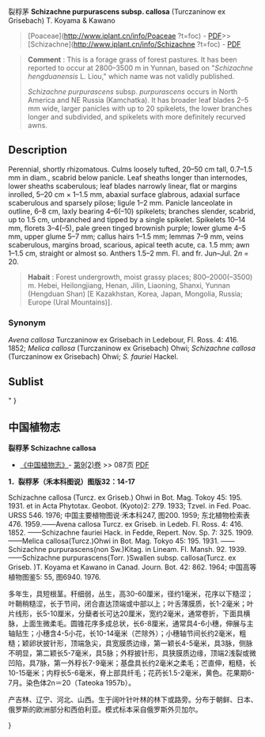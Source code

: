 裂稃茅 **Schizachne purpurascens subsp. callosa** (Turczaninow ex Grisebach) T. Koyama & Kawano

> [Poaceae](http://www.iplant.cn/info/Poaceae ?t=foc) - [PDF](http://iplant.cn/foc/pdf/Poaceae.pdf)>>[Schizachne](http://www.iplant.cn/info/Schizachne ?t=foc) - [PDF](http://www.iplant.cn/foc/pdf/Schizachne.pdf)

> **Comment** : 
> This is a forage grass of forest pastures. It has been reported to occur at 2800–3500 m in Yunnan, based on \"*Schizachne hengduanensis* L. Liou,\" which name was not validly published.
>
> *Schizachne purpurascens* subsp. *purpurascens* occurs in North America and NE Russia (Kamchatka). It has broader leaf blades 2–5 mm wide, larger panicles with up to 20 spikelets, the lower branches longer and subdivided, and spikelets with more definitely recurved awns.

## Description

Perennial, shortly rhizomatous. Culms loosely tufted, 20–50 cm tall, 0.7–1.5 mm in diam., scabrid below panicle. Leaf sheaths longer than internodes, lower sheaths scaberulous; leaf blades narrowly linear, flat or margins inrolled, 5–20 cm × 1–1.5 mm, abaxial surface glabrous, adaxial surface scaberulous and sparsely pilose; ligule 1–2 mm. Panicle lanceolate in outline, 6–8 cm, laxly bearing 4–6(–10) spikelets; branches slender, scabrid, up to 1.5 cm, unbranched and tipped by a single spikelet. Spikelets 10–14 mm, florets 3–4(–5), pale green tinged brownish purple; lower glume 4–5 mm, upper glume 5–7 mm; callus hairs 1–1.5 mm; lemmas 7–9 mm, veins scaberulous, margins broad, scarious, apical teeth acute, ca. 1.5 mm; awn 1–1.5 cm, straight or almost so. Anthers 1.5–2 mm. Fl. and fr. Jun–Jul. 2*n* = 20.

> **Habait** : 
> Forest undergrowth, moist grassy places; 800–2000(–3500) m. Hebei, Heilongjiang, Henan, Jilin, Liaoning, Shanxi, Yunnan (Hengduan Shan) [E Kazakhstan, Korea, Japan, Mongolia, Russia; Europe (Ural Mountains)].

### Synonym
*Avena callosa* Turczaninow ex Grisebach in Ledebour, Fl. Ross. 4: 416. 1852; *Melica callosa* (Turczaninow ex Grisebach) Ohwi; *Schizachne callosa* (Turczaninow ex Grisebach) Ohwi; *S. fauriei* Hackel.

## Sublist
"
}
## 中国植物志

**裂稃茅 Schizachne callosa**

* [《中国植物志》](http://www.iplant.cn/frps)- [第9(2)卷](http://www.iplant.cn/frps/vol/9(2)) >> 087页 [PDF](http://www.iplant.cn/frps/pdf/9(2)/087a.pdf)

**1．裂稃茅（禾本科图说）图版32：14-17**

Schizachne callosa (Turcz. ex Griseb.) Ohwi in Bot. Mag. Tokoy 45: 195. 1931. et in Acta Phytotax. Geobot. (Kyoto)2: 279. 1933; Tzvel. in Fed. Poac. URSS 546. 1976; 中国主要植物图说·禾本科247, 图200. 1959; 东北植物检索表476. 1959.——Avena callosa Turcz. ex Griseb. in Ledeb. Fl. Ross. 4: 416. 1852. ——Schizachne fauriei Hack. in Fedde, Repert. Nov. Sp. 7: 325. 1909. ——Melica callosa(Turcz.)Ohwi in Bot. Mag. Tokyo 45: 195. 1931. ——Schizachne purpurascens(non Sw.)Kitag. in Lineam. Fl. Mansh. 92. 1939. ——Schizachne purpurascens(Torr. )Swallen subsp. callosa(Turcz. ex Griseb. )T. Koyama et Kawano in Canad. Journ. Bot. 42: 862. 1964; 中国高等植物图鉴5: 55, 图6940. 1976.

多年生，具短根茎。秆细弱，丛生，高30-60厘米，径约1毫米，花序以下糙涩；叶鞘稍糙涩，长于节间，闭合直达顶端或中部以上；叶舌薄膜质，长1-2毫米；叶片线形，长5-10厘米，分蘖者长可达20厘米，宽约2毫米，通常卷折，下面具横脉，上面生微柔毛。圆锥花序多成总状，长6-8厘米，通常具4-6小穗，伸展与主轴贴生；小穗含4-5小花，长10-14毫米（芒除外）；小穗轴节间长约2毫米，粗糙；颖卵状披针形，顶端急尖，具宽膜质边缘，第一颖长4-5毫米，具3脉，侧脉不明显，第二颖长5-7毫米，具5脉；外稃披针形，具狭膜质边缘，顶端2浅裂或微凹陷，具7脉，第一外稃长7-9毫米；基盘具长约2毫米之柔毛；芒直伸，粗糙，长10-15毫米；内稃长5-6毫米，脊上部具纤毛；花药长1.5-2毫米，黄色。花果期6-7月。染色体2n＝20（Tateoka 1957b）。

产吉林、辽宁、河北、山西。生于阔叶针叶林的林下或路旁。分布于朝鲜、日本、俄罗斯的欧洲部分和西伯利亚。模式标本采自俄罗斯外贝加尔。

}